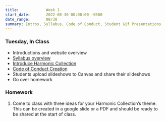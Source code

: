 ```yaml
---
title:            Week 1
start_date:       2022-08-30 00:00:00 -0500
date_range:       08/30
summary: Intros, Syllabus, Code of Conduct, Student Gif Presentations
---
```


### Tuesday, In Class

- Introductions and website overview
- [Syllabus overview](/syllabus)
- [Introduce Harmonic Collection](/projects/harmonic-collection)
- [Code of Conduct Creation](https://paper.dropbox.com/doc/F21-Core-Interaction-1-Code-of-Conduct--BRQjqg9ZzJhM5t5ETNPiRxDvAQ-U7TZMGIuGrpF6EVVfR4c6)
- Students upload slideshows to Canvas and share their slideshows
- Go over homework

### Homework
1. Come to class with three ideas for your Harmonic Collection’s theme. This can be created in a google slide or a PDF and should be ready to be shared at the start of class.



